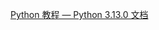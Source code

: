 [Python 教程 — Python 3.13.0 文档](https://docs.python.org/zh-cn/3/tutorial/index.html#tutorial-index)

